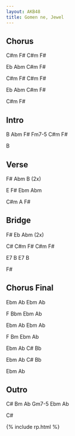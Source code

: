 ```yaml
---
layout: AKB48
title: Gomen ne, Jewel
---
```

## Chorus 
C#m F# C#m F# 

Eb Abm C#m F# 

C#m F# C#m F# 

Eb Abm C#m F# 

C#m F# 

## Intro 
B Abm F# Fm7-5 C#m F# 

B 

## Verse 
F# Abm B (2x) 

E F# Ebm Abm 

C#m A F# 

## Bridge 
F# Eb Abm (2x) 

C# C#m F# C#m F# 

E7 B E7 B 

F# 

## Chorus Final 
Ebm Ab Ebm Ab 

F Bbm Ebm Ab 

Ebm Ab Ebm Ab

F Bm Ebm Ab 

Ebm Ab C# Bb 

Ebm Ab C# Bb 

Ebm Ab 

## Outro 
C# Bm Ab Gm7-5 Ebm Ab 

C# 

{% include rp.html %}
